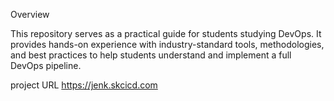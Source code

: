 Overview

This repository serves as a practical guide for students studying DevOps. 
It provides hands-on experience with industry-standard tools, 
methodologies, and best practices to help students understand and implement a full DevOps pipeline.

project URL https://jenk.skcicd.com 
